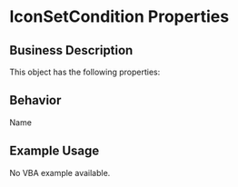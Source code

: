 # IconSetCondition Properties

## Business Description
This object has the following properties:

## Behavior
Name

## Example Usage
No VBA example available.